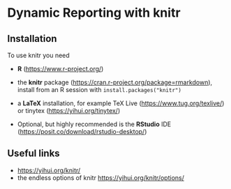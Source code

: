 # Dynamic Reporting with knitr

## Installation

To use knitr you need 

* **R** (<https://www.r-project.org/>)

* the **knitr** package (<https://cran.r-project.org/package=rmarkdown>),
  install from an R session with `install.packages("knitr")`
  
* a **LaTeX** installation, for example TeX Live
  (<https://www.tug.org/texlive/>) or tinytex (<https://yihui.org/tinytex/>)
  
* Optional, but highly recommended is the **RStudio** IDE
  (<https://posit.co/download/rstudio-desktop/>)

## Useful links

* <https://yihui.org/knitr/>
* the endless options of knitr <https://yihui.org/knitr/options/>
